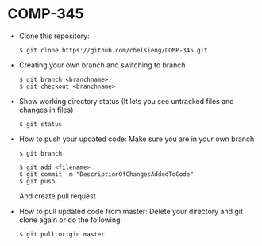 # COMP-345
* Clone this repository:

	```
	$ git clone https://github.com/chelsieng/COMP-345.git
	```
* Creating your own branch and switching to branch
	```
	$ git branch <branchname>
	$ git checkout <branchname>
	```

* Show working directory status (It lets you see untracked files and changes in files)
	```
	$ git status
	```
	
* How to push your updated code: 
	Make sure you are in your own branch
	```
	$ git branch 
	```
	```
	$ git add <filename>
	$ git commit -m "DescriptionOfChangesAddedToCode"
	$ git push
	```
	And create pull request

* How to pull updated code from master:
	Delete your directory and git clone again or do the following:
	```
	$ git pull origin master
	```
	

	
